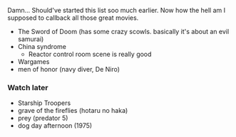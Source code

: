 Damn... Should've started this list soo much earlier. Now how the hell am I supposed to callback all those great movies. 

- The Sword of Doom (has some crazy scowls. basically it's about an evil samurai)
- China syndrome
  - Reactor control room scene is really good
- Wargames
- men of honor (navy diver, De Niro)


### Watch later
- Starship Troopers
- grave of the fireflies (hotaru no haka)
- prey (predator 5)
- dog day afternoon (1975)
